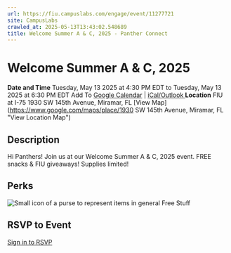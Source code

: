 ```yaml
---
url: https://fiu.campuslabs.com/engage/event/11277721
site: CampusLabs
crawled_at: 2025-05-13T13:43:02.548689
title: Welcome Summer A & C, 2025 - Panther Connect
---
```


# Welcome Summer A & C, 2025
**Date and Time**
Tuesday, May 13 2025 at 4:30 PM EDT  to 
Tuesday, May 13 2025 at 6:30 PM EDT
Add To [Google Calendar](https://fiu.campuslabs.com/engage/event/11277721/googlepublish) | [iCal/Outlook ](https://fiu.campuslabs.com/engage/event/11277721.ics)
**Location**
FIU at I-75
1930 SW 145th Avenue, Miramar, FL
[View Map](https://www.google.com/maps/place/1930 SW 145th Avenue, Miramar, FL "View Location Map")
## Description
Hi Panthers! Join us at our Welcome Summer A & C, 2025 event. FREE snacks & FIU giveaways! Supplies limited!
## Perks
![Small icon of a purse to represent items in general](https://static.campuslabsengage.com/discovery/images/free_stuff.svg) Free Stuff 
## RSVP to Event
[Sign in to RSVP](https://fiu.campuslabs.com/engage/account/login?returnUrl=/engage/event/11277721)
